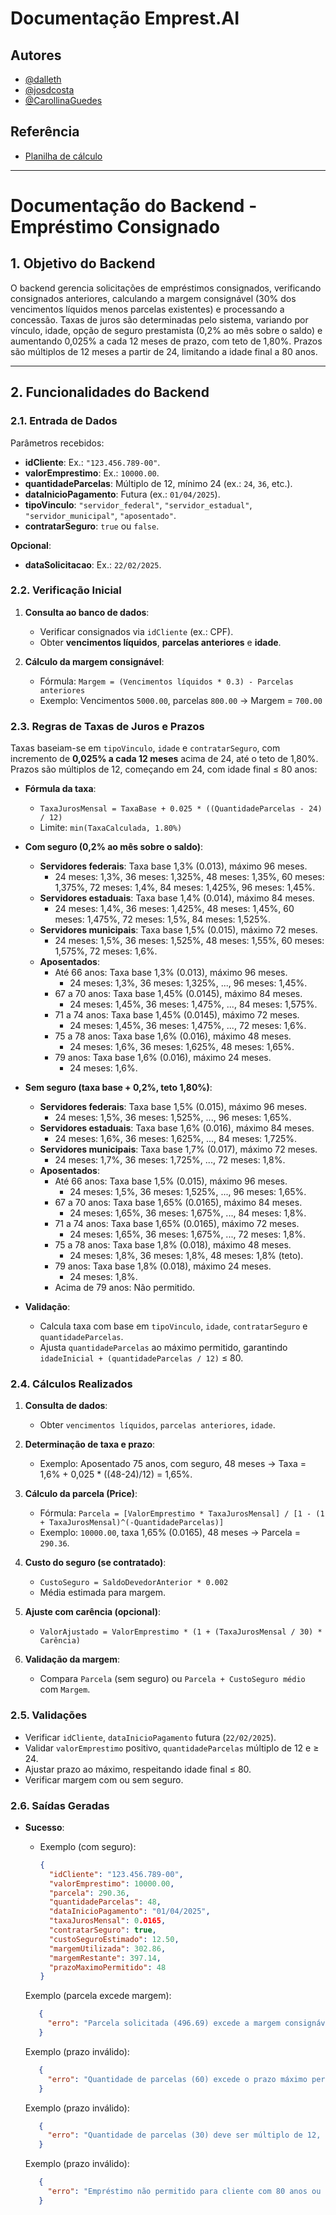 # Documentação Emprest.AI

## Autores
- [@dalleth](https://github.com/dalleth-martinss)
- [@josdcosta](https://github.com/josdcosta)
- [@CarollinaGuedes](https://github.com/CarollinaGuedes)

## Referência
- [Planilha de cálculo](https://docs.google.com/spreadsheets/d/1Y_vrP424Qpyh_nWdp_xtSSbsdswpp4XKPIOVeIV9B4E/edit?usp=sharing)

---

# Documentação do Backend - Empréstimo Consignado

## 1. Objetivo do Backend
O backend gerencia solicitações de empréstimos consignados, verificando consignados anteriores, calculando a margem consignável (30% dos vencimentos líquidos menos parcelas existentes) e processando a concessão. Taxas de juros são determinadas pelo sistema, variando por vínculo, idade, opção de seguro prestamista (0,2% ao mês sobre o saldo) e aumentando 0,025% a cada 12 meses de prazo, com teto de 1,80%. Prazos são múltiplos de 12 meses a partir de 24, limitando a idade final a 80 anos.

---

## 2. Funcionalidades do Backend


### 2.1. Entrada de Dados
Parâmetros recebidos:
- **idCliente**: Ex.: `"123.456.789-00"`.
- **valorEmprestimo**: Ex.: `10000.00`.
- **quantidadeParcelas**: Múltiplo de 12, mínimo 24 (ex.: `24`, `36`, etc.).
- **dataInicioPagamento**: Futura (ex.: `01/04/2025`).
- **tipoVinculo**: `"servidor_federal"`, `"servidor_estadual"`, `"servidor_municipal"`, `"aposentado"`.
- **contratarSeguro**: `true` ou `false`.

**Opcional**:
- **dataSolicitacao**: Ex.: `22/02/2025`.


### 2.2. Verificação Inicial
1. **Consulta ao banco de dados**:
   - Verificar consignados via `idCliente` (ex.: CPF).
   - Obter **vencimentos líquidos**, **parcelas anteriores** e **idade**.

2. **Cálculo da margem consignável**:
   - Fórmula: `Margem = (Vencimentos líquidos * 0.3) - Parcelas anteriores`
   - Exemplo: Vencimentos `5000.00`, parcelas `800.00` → Margem = `700.00`

### 2.3. Regras de Taxas de Juros e Prazos
Taxas baseiam-se em `tipoVinculo`, `idade` e `contratarSeguro`, com incremento de **0,025% a cada 12 meses** acima de 24, até o teto de 1,80%. Prazos são múltiplos de 12, começando em 24, com idade final ≤ 80 anos:

- **Fórmula da taxa**:
  - `TaxaJurosMensal = TaxaBase + 0.025 * ((QuantidadeParcelas - 24) / 12)`
  - Limite: `min(TaxaCalculada, 1.80%)`

- **Com seguro (0,2% ao mês sobre o saldo)**:
  - **Servidores federais**: Taxa base 1,3% (0.013), máximo 96 meses.
    - 24 meses: 1,3%, 36 meses: 1,325%, 48 meses: 1,35%, 60 meses: 1,375%, 72 meses: 1,4%, 84 meses: 1,425%, 96 meses: 1,45%.
  - **Servidores estaduais**: Taxa base 1,4% (0.014), máximo 84 meses.
    - 24 meses: 1,4%, 36 meses: 1,425%, 48 meses: 1,45%, 60 meses: 1,475%, 72 meses: 1,5%, 84 meses: 1,525%.
  - **Servidores municipais**: Taxa base 1,5% (0.015), máximo 72 meses.
    - 24 meses: 1,5%, 36 meses: 1,525%, 48 meses: 1,55%, 60 meses: 1,575%, 72 meses: 1,6%.
  - **Aposentados**:
    - Até 66 anos: Taxa base 1,3% (0.013), máximo 96 meses.
      - 24 meses: 1,3%, 36 meses: 1,325%, ..., 96 meses: 1,45%.
    - 67 a 70 anos: Taxa base 1,45% (0.0145), máximo 84 meses.
      - 24 meses: 1,45%, 36 meses: 1,475%, ..., 84 meses: 1,575%.
    - 71 a 74 anos: Taxa base 1,45% (0.0145), máximo 72 meses.
      - 24 meses: 1,45%, 36 meses: 1,475%, ..., 72 meses: 1,6%.
    - 75 a 78 anos: Taxa base 1,6% (0.016), máximo 48 meses.
      - 24 meses: 1,6%, 36 meses: 1,625%, 48 meses: 1,65%.
    - 79 anos: Taxa base 1,6% (0.016), máximo 24 meses.
      - 24 meses: 1,6%.

- **Sem seguro (taxa base + 0,2%, teto 1,80%)**:
  - **Servidores federais**: Taxa base 1,5% (0.015), máximo 96 meses.
    - 24 meses: 1,5%, 36 meses: 1,525%, ..., 96 meses: 1,65%.
  - **Servidores estaduais**: Taxa base 1,6% (0.016), máximo 84 meses.
    - 24 meses: 1,6%, 36 meses: 1,625%, ..., 84 meses: 1,725%.
  - **Servidores municipais**: Taxa base 1,7% (0.017), máximo 72 meses.
    - 24 meses: 1,7%, 36 meses: 1,725%, ..., 72 meses: 1,8%.
  - **Aposentados**:
    - Até 66 anos: Taxa base 1,5% (0.015), máximo 96 meses.
      - 24 meses: 1,5%, 36 meses: 1,525%, ..., 96 meses: 1,65%.
    - 67 a 70 anos: Taxa base 1,65% (0.0165), máximo 84 meses.
      - 24 meses: 1,65%, 36 meses: 1,675%, ..., 84 meses: 1,8%.
    - 71 a 74 anos: Taxa base 1,65% (0.0165), máximo 72 meses.
      - 24 meses: 1,65%, 36 meses: 1,675%, ..., 72 meses: 1,8%.
    - 75 a 78 anos: Taxa base 1,8% (0.018), máximo 48 meses.
      - 24 meses: 1,8%, 36 meses: 1,8%, 48 meses: 1,8% (teto).
    - 79 anos: Taxa base 1,8% (0.018), máximo 24 meses.
      - 24 meses: 1,8%.
    - Acima de 79 anos: Não permitido.

- **Validação**:
  - Calcula taxa com base em `tipoVinculo`, `idade`, `contratarSeguro` e `quantidadeParcelas`.
  - Ajusta `quantidadeParcelas` ao máximo permitido, garantindo `idadeInicial + (quantidadeParcelas / 12)` ≤ 80.

### 2.4. Cálculos Realizados
1. **Consulta de dados**:
   - Obter `vencimentos líquidos`, `parcelas anteriores`, `idade`.

2. **Determinação de taxa e prazo**:
   - Exemplo: Aposentado 75 anos, com seguro, 48 meses → Taxa = 1,6% + 0,025 * ((48-24)/12) = 1,65%.

3. **Cálculo da parcela (Price)**:
   - Fórmula: `Parcela = [ValorEmprestimo * TaxaJurosMensal] / [1 - (1 + TaxaJurosMensal)^(-QuantidadeParcelas)]`
   - Exemplo: `10000.00`, taxa 1,65% (0.0165), 48 meses → Parcela = `290.36`.

4. **Custo do seguro (se contratado)**:
   - `CustoSeguro = SaldoDevedorAnterior * 0.002`
   - Média estimada para margem.

5. **Ajuste com carência (opcional)**:
   - `ValorAjustado = ValorEmprestimo * (1 + (TaxaJurosMensal / 30) * Carência)`

6. **Validação da margem**:
   - Compara `Parcela` (sem seguro) ou `Parcela + CustoSeguro médio` com `Margem`.

### 2.5. Validações
- Verificar `idCliente`, `dataInicioPagamento` futura (`22/02/2025`).
- Validar `valorEmprestimo` positivo, `quantidadeParcelas` múltiplo de 12 e ≥ 24.
- Ajustar prazo ao máximo, respeitando idade final ≤ 80.
- Verificar margem com ou sem seguro.

### 2.6. Saídas Geradas
- **Sucesso**:
  - Exemplo (com seguro):
    ```json
    {
      "idCliente": "123.456.789-00",
      "valorEmprestimo": 10000.00,
      "parcela": 290.36,
      "quantidadeParcelas": 48,
      "dataInicioPagamento": "01/04/2025",
      "taxaJurosMensal": 0.0165,
      "contratarSeguro": true,
      "custoSeguroEstimado": 12.50,
      "margemUtilizada": 302.86,
      "margemRestante": 397.14,
      "prazoMaximoPermitido": 48
    }
    
   Exemplo (parcela excede margem):
   ```json
      {
        "erro": "Parcela solicitada (496.69) excede a margem consignável disponível (700.00)"
      }
   ```
   
   
   Exemplo (prazo inválido):
   ```json
      {
        "erro": "Quantidade de parcelas (60) excede o prazo máximo permitido (48) para aposentado de 75 anos (idade final não pode ultrapassar 80 anos)"
      }
   ```
   
   
   Exemplo (prazo inválido):
   ```json
      {
        "erro": "Quantidade de parcelas (30) deve ser múltiplo de 12, começando por 24"
      }
   ```
   
   
   Exemplo (prazo inválido):
   ```json
      {
        "erro": "Empréstimo não permitido para cliente com 80 anos ou mais (idade final ultrapassaria 80 anos)"
      }
   ```
